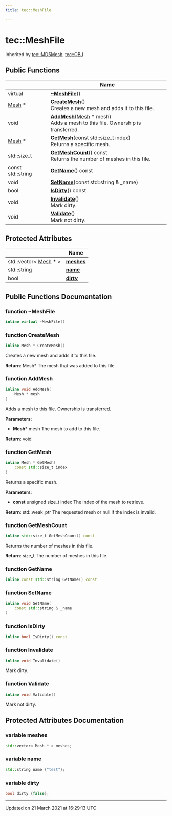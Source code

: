 ```yaml
---
title: tec::MeshFile

---
```


# tec::MeshFile



Inherited by [tec::MD5Mesh](/engine/Classes/classtec_1_1_m_d5_mesh/), [tec::OBJ](/engine/Classes/classtec_1_1_o_b_j/)

## Public Functions

|                | Name           |
| -------------- | -------------- |
| virtual | **[~MeshFile](/engine/Classes/classtec_1_1_mesh_file/#function-~meshfile)**() |
| [Mesh](/engine/Classes/structtec_1_1_mesh/) * | **[CreateMesh](/engine/Classes/classtec_1_1_mesh_file/#function-createmesh)**()<br>Creates a new mesh and adds it to this file.  |
| void | **[AddMesh](/engine/Classes/classtec_1_1_mesh_file/#function-addmesh)**([Mesh](/engine/Classes/structtec_1_1_mesh/) * mesh)<br>Adds a mesh to this file. Ownership is transferred.  |
| [Mesh](/engine/Classes/structtec_1_1_mesh/) * | **[GetMesh](/engine/Classes/classtec_1_1_mesh_file/#function-getmesh)**(const std::size_t index)<br>Returns a specific mesh.  |
| std::size_t | **[GetMeshCount](/engine/Classes/classtec_1_1_mesh_file/#function-getmeshcount)**() const<br>Returns the number of meshes in this file.  |
| const std::string | **[GetName](/engine/Classes/classtec_1_1_mesh_file/#function-getname)**() const |
| void | **[SetName](/engine/Classes/classtec_1_1_mesh_file/#function-setname)**(const std::string & _name) |
| bool | **[IsDirty](/engine/Classes/classtec_1_1_mesh_file/#function-isdirty)**() const |
| void | **[Invalidate](/engine/Classes/classtec_1_1_mesh_file/#function-invalidate)**()<br>Mark dirty.  |
| void | **[Validate](/engine/Classes/classtec_1_1_mesh_file/#function-validate)**()<br>Mark not dirty.  |

## Protected Attributes

|                | Name           |
| -------------- | -------------- |
| std::vector< [Mesh](/engine/Classes/structtec_1_1_mesh/) * > | **[meshes](/engine/Classes/classtec_1_1_mesh_file/#variable-meshes)**  |
| std::string | **[name](/engine/Classes/classtec_1_1_mesh_file/#variable-name)**  |
| bool | **[dirty](/engine/Classes/classtec_1_1_mesh_file/#variable-dirty)**  |

## Public Functions Documentation

### function ~MeshFile

```cpp
inline virtual ~MeshFile()
```


### function CreateMesh

```cpp
inline Mesh * CreateMesh()
```

Creates a new mesh and adds it to this file. 

**Return**: Mesh* The mesh that was added to this file. 

### function AddMesh

```cpp
inline void AddMesh(
    Mesh * mesh
)
```

Adds a mesh to this file. Ownership is transferred. 

**Parameters**: 

  * **Mesh*** mesh The mesh to add to this file. 


**Return**: void 

### function GetMesh

```cpp
inline Mesh * GetMesh(
    const std::size_t index
)
```

Returns a specific mesh. 

**Parameters**: 

  * **const** unsigned size_t index The index of the mesh to retrieve. 


**Return**: std::weak_ptr<MeshGroup> The requested mesh or null if the index is invalid. 

### function GetMeshCount

```cpp
inline std::size_t GetMeshCount() const
```

Returns the number of meshes in this file. 

**Return**: size_t The number of meshes in this file. 

### function GetName

```cpp
inline const std::string GetName() const
```


### function SetName

```cpp
inline void SetName(
    const std::string & _name
)
```


### function IsDirty

```cpp
inline bool IsDirty() const
```


### function Invalidate

```cpp
inline void Invalidate()
```

Mark dirty. 

### function Validate

```cpp
inline void Validate()
```

Mark not dirty. 

## Protected Attributes Documentation

### variable meshes

```cpp
std::vector< Mesh * > meshes;
```


### variable name

```cpp
std::string name {"test"};
```


### variable dirty

```cpp
bool dirty {false};
```


-------------------------------

Updated on 21 March 2021 at 16:29:13 UTC